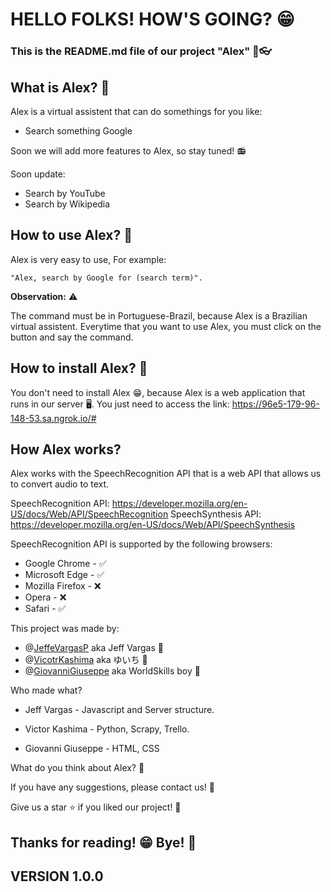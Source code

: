 # HELLO FOLKS! HOW'S GOING? 😁

### This is the README.md file of our project "Alex" 📖👓

## What is Alex? 🤔

Alex is a virtual assistent that can do somethings for you like:

* Search something Google

Soon we will add more features to Alex, so stay tuned! 📻

Soon update:

* Search by YouTube
* Search by Wikipedia

## How to use Alex? 🤔

Alex is very easy to use, For example:

``"Alex, search by Google for (search term)".``


**Observation:** ⚠️

The command must be in Portuguese-Brazil, because Alex is a Brazilian virtual assistent.
Everytime that you want to use Alex, you must click on the button and say the command.

## How to install Alex? 🤔

You don't need to install Alex 😁, because Alex is a web application that runs in our server 🖥️.
You just need to access the link: https://96e5-179-96-148-53.sa.ngrok.io/#

## How Alex works?

Alex works with the SpeechRecognition API that is a web API that allows us to convert audio to text.

SpeechRecognition API: https://developer.mozilla.org/en-US/docs/Web/API/SpeechRecognition
SpeechSynthesis API: https://developer.mozilla.org/en-US/docs/Web/API/SpeechSynthesis

SpeechRecognition API is supported by the following browsers:

* Google Chrome - ✅
* Microsoft Edge - ✅
* Mozilla Firefox - ❌
* Opera - ❌
* Safari - ✅

This project was made by:

* @[JeffeVargasP](https://github.com/JeffeVargasP) aka Jeff Vargas 🤠
* @[VicotrKashima](https://github.com/VictorKashima) aka ゆいち 🤠
* @[GiovanniGiuseppe](https://github.com/giogiuseppe) aka WorldSkills boy 🤠

Who made what?

* Jeff Vargas - Javascript and Server structure.

* Victor Kashima - Python, Scrapy, Trello.

* Giovanni Giuseppe - HTML, CSS

What do you think about Alex? 🤔

If you have any suggestions, please contact us! 📧


Give us a star ⭐ if you liked our project! 🤩

## Thanks for reading! 😁 Bye! 👋
## VERSION 1.0.0